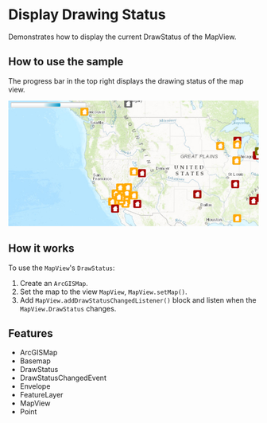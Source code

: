 <h1>Display Drawing Status</h1>

<p>Demonstrates how to display the current DrawStatus of the MapView.</p>

<h2>How to use the sample</h2>

<p>The progress bar in the top right displays the drawing status of the map view.</p>

<p><img src="DisplayDrawingStatus.png" alt="" title="" /></p>

<h2>How it works</h2>

<p>To use the <code>MapView</code>'s <code>DrawStatus</code>:</p>

<ol>
    <li>Create an <code>ArcGISMap</code>. </li>
    <li>Set the map to the view <code>MapView</code>, <code>MapView.setMap()</code>. </li>
    <li>Add <code>MapView.addDrawStatusChangedListener()</code> block and listen when the <code>MapView.DrawStatus</code> changes.</li>
</ol>

<h2>Features</h2>

<ul>
    <li>ArcGISMap</li>
    <li>Basemap</li>
    <li>DrawStatus </li>
    <li>DrawStatusChangedEvent</li>
    <li>Envelope</li>
    <li>FeatureLayer</li>
    <li>MapView</li>
    <li>Point</li>
</ul>